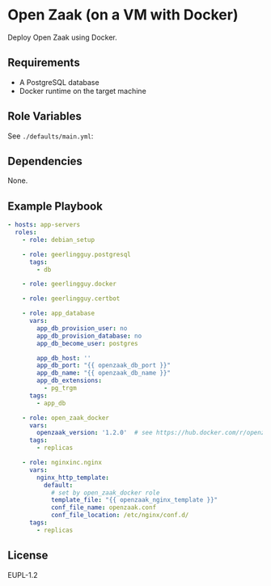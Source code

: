 Open Zaak (on a VM with Docker)
===============================

Deploy Open Zaak using Docker.

Requirements
------------

- A PostgreSQL database
- Docker runtime on the target machine

Role Variables
--------------

See `./defaults/main.yml`:

Dependencies
------------

None.

Example Playbook
----------------

```yaml
- hosts: app-servers
  roles:
    - role: debian_setup

    - role: geerlingguy.postgresql
      tags:
        - db

    - role: geerlingguy.docker

    - role: geerlingguy.certbot

    - role: app_database
      vars:
        app_db_provision_user: no
        app_db_provision_database: no
        app_db_become_user: postgres

        app_db_host: ''
        app_db_port: "{{ openzaak_db_port }}"
        app_db_name: "{{ openzaak_db_name }}"
        app_db_extensions:
          - pg_trgm
      tags:
        - app_db

    - role: open_zaak_docker
      vars:
        openzaak_version: '1.2.0'  # see https://hub.docker.com/r/openzaak/open-zaak/tags
      tags:
        - replicas

    - role: nginxinc.nginx
      vars:
        nginx_http_template:
          default:
            # set by open_zaak_docker role
            template_file: "{{ openzaak_nginx_template }}"
            conf_file_name: openzaak.conf
            conf_file_location: /etc/nginx/conf.d/
      tags:
        - replicas
```

License
-------

EUPL-1.2
